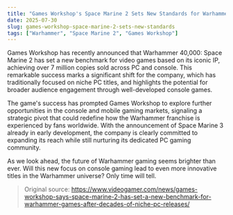 ```yaml
---
title: "Games Workshop's Space Marine 2 Sets New Standards for Warhammer Games"
date: 2025-07-30
slug: games-workshop-space-marine-2-sets-new-standards
tags: ["Warhammer", "Space Marine 2", "Games Workshop"]
---
```


Games Workshop has recently announced that Warhammer 40,000: Space Marine 2 has set a new benchmark for video games based on its iconic IP, achieving over 7 million copies sold across PC and console. This remarkable success marks a significant shift for the company, which has traditionally focused on niche PC titles, and highlights the potential for broader audience engagement through well-developed console games.

The game's success has prompted Games Workshop to explore further opportunities in the console and mobile gaming markets, signaling a strategic pivot that could redefine how the Warhammer franchise is experienced by fans worldwide. With the announcement of Space Marine 3 already in early development, the company is clearly committed to expanding its reach while still nurturing its dedicated PC gaming community.

As we look ahead, the future of Warhammer gaming seems brighter than ever. Will this new focus on console gaming lead to even more innovative titles in the Warhammer universe? Only time will tell.
> Original source: https://www.videogamer.com/news/games-workshop-says-space-marine-2-has-set-a-new-benchmark-for-warhammer-games-after-decades-of-niche-pc-releases/